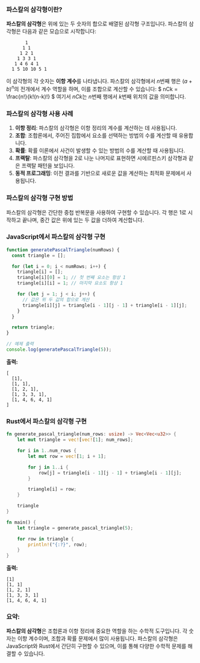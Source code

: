 ### 파스칼의 삼각형이란?

**파스칼의 삼각형**은 위에 있는 두 숫자의 합으로 배열된 삼각형 구조입니다. 파스칼의 삼각형은 다음과 같은 모습으로 시작합니다:

```
       1
      1 1
     1 2 1
    1 3 3 1
   1 4 6 4 1
  1 5 10 10 5 1
```

이 삼각형의 각 숫자는 **이항 계수**를 나타냅니다. 파스칼의 삼각형에서 $n$번째 행은 $(a + b)^n$의 전개에서 계수 역할을 하며, 이를 조합으로 계산할 수 있습니다:
$
nCk = \frac{n!}{k!(n-k)!}
$
여기서 $nCk$는 $n$번째 행에서 $k$번째 위치의 값을 의미합니다.

### 파스칼의 삼각형 사용 사례

1. **이항 정리**: 파스칼의 삼각형은 이항 정리의 계수를 계산하는 데 사용됩니다.
2. **조합**: 조합론에서, 주어진 집합에서 요소를 선택하는 방법의 수를 계산할 때 유용합니다.
3. **확률**: 확률 이론에서 사건이 발생할 수 있는 방법의 수를 계산할 때 사용됩니다.
4. **프랙탈**: 파스칼의 삼각형을 2로 나눈 나머지로 표현하면 시에르핀스키 삼각형과 같은 프랙탈 패턴을 보입니다.
5. **동적 프로그래밍**: 이전 결과를 기반으로 새로운 값을 계산하는 최적화 문제에서 사용됩니다.

### 파스칼의 삼각형 구현 방법

파스칼의 삼각형은 간단한 중첩 반복문을 사용하여 구현할 수 있습니다. 각 행은 1로 시작하고 끝나며, 중간 값은 위에 있는 두 값을 더하여 계산합니다.

### JavaScript에서 파스칼의 삼각형 구현

```javascript
function generatePascalTriangle(numRows) {
  const triangle = [];

  for (let i = 0; i < numRows; i++) {
    triangle[i] = [];
    triangle[i][0] = 1; // 첫 번째 요소는 항상 1
    triangle[i][i] = 1; // 마지막 요소도 항상 1

    for (let j = 1; j < i; j++) {
      // 값은 위 두 값의 합으로 계산
      triangle[i][j] = triangle[i - 1][j - 1] + triangle[i - 1][j];
    }
  }

  return triangle;
}

// 예제 출력
console.log(generatePascalTriangle(5));
```

**출력:**

```
[
  [1],
  [1, 1],
  [1, 2, 1],
  [1, 3, 3, 1],
  [1, 4, 6, 4, 1]
]
```

### Rust에서 파스칼의 삼각형 구현

```rust
fn generate_pascal_triangle(num_rows: usize) -> Vec<Vec<u32>> {
    let mut triangle = vec![vec![1]; num_rows];

    for i in 1..num_rows {
        let mut row = vec![1; i + 1];

        for j in 1..i {
            row[j] = triangle[i - 1][j - 1] + triangle[i - 1][j];
        }

        triangle[i] = row;
    }

    triangle
}

fn main() {
    let triangle = generate_pascal_triangle(5);

    for row in triangle {
        println!("{:?}", row);
    }
}
```

**출력:**

```
[1]
[1, 1]
[1, 2, 1]
[1, 3, 3, 1]
[1, 4, 6, 4, 1]
```

### 요약:

**파스칼의 삼각형**은 조합론과 이항 정리에 중요한 역할을 하는 수학적 도구입니다. 각 숫자는 이항 계수이며, 조합과 확률 문제에서 많이 사용됩니다. 파스칼의 삼각형은 JavaScript와 Rust에서 간단히 구현할 수 있으며, 이를 통해 다양한 수학적 문제를 해결할 수 있습니다.
